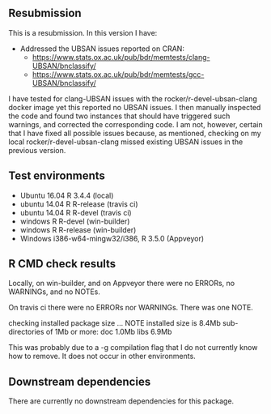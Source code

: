## Resubmission
This is a resubmission. In this version I have: 

* Addressed the UBSAN issues reported on CRAN: 
    * https://www.stats.ox.ac.uk/pub/bdr/memtests/clang-UBSAN/bnclassify/
    * https://www.stats.ox.ac.uk/pub/bdr/memtests/gcc-UBSAN/bnclassify/ 

I have tested for clang-UBSAN issues with the rocker/r-devel-ubsan-clang docker image yet this reported no UBSAN issues. I then manually inspected the code and found two instances that should have triggered such warnings, and corrected the corresponding code. I am not, however, certain that I have fixed all possible issues because, as mentioned, checking on my local rocker/r-devel-ubsan-clang missed existing UBSAN issues in the previous version.

## Test environments
* Ubuntu 16.04 R 3.4.4 (local)
* ubuntu 14.04 R R-release (travis ci)
* ubuntu 14.04 R R-devel (travis ci)
* windows R R-devel (win-builder) 
* windows R R-release (win-builder) 
* Windows i386-w64-mingw32/i386, R 3.5.0  (Appveyor)

## R CMD check results   
Locally, on win-builder, and on Appveyor there were no ERRORs, no WARNINGs, and no NOTEs.  
  
On travis ci there were no ERRORs nor WARNINGs. There was one NOTE. 

  checking installed package size ... NOTE
    installed size is  8.4Mb
    sub-directories of 1Mb or more:
      doc    1.0Mb
      libs   6.9Mb
      
This was probably due to a -g compilation flag that I do not currently know how to remove. It does not occur in other environments. 

## Downstream dependencies
There are currently no downstream dependencies for this package.